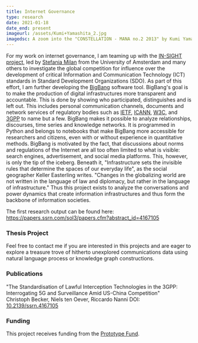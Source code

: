 ```yaml
---
title: Internet Governance
type: research
date: 2021-01-18
date_end: present
imageurl: /assets/Kumi+Yamashita_2.jpg
imagedsc: A zoom into the "CONSTELLATION - MANA no.2 2013" by Kumi Yamashita
---
```


For my work on internet governance, I am teaming up with the [IN-SIGHT project](https://in-sight.it/), led by [Stefania Milan](https://www.stefaniamilan.net/) from the University of Amsterdam and many others to investigate the global competition for influence over the development of critical Information and Communication Technology (ICT) standards in Standard Development Organizations (SDO). As part of this effort, I am further developing the [BigBang](https://datactive.github.io/bigbang/) software tool. BigBang's goal is to make the production of digital infrastructures more transparent and accountable. This is done by showing who participated, distinguishes and is left out. This includes personal communication channels, documents and network services of regulatory bodies such as [IETF](https://www.ietf.org/), [ICANN](https://www.icann.org/), [W3C](https://www.w3.org/), and [3GPP](https://www.3gpp.org/) to name but a few. BigBang makes it possible to analyze relationships, discourses, time series and knowledge networks. It is programmed in Python and belongs to notebooks that make BigBang more accessible for researchers and citizens, even with or without experience in quantitative methods.
BigBang is motivated by the fact, that discussions about norms and regulations of the Internet are all too often limited to what is visible: search engines, advertisement, and social media platforms. This, however, is only the tip of the iceberg. Beneath it, "Infrastructure sets the invisible rules that determine the spaces of our everyday life", as the social geographer Keller Easterling writes. "Changes in the globalizing world are not written in the language of law and diplomacy, but rather in the language of infrastructure." Thus this project exists to analyze the conversations and power dynamics that create information infrastructures and thus form the backbone of information societies.

The first research output can be found here: https://papers.ssrn.com/sol3/papers.cfm?abstract_id=4167105

### Thesis Project
Feel free to contact me if you are interested in this projects and are eager to explore a treasure trove of hitherto unexplored communications data using natural language process or knowledge graph constructions.


### Publications
"The Standardisation of Lawful Interception Technologies in the 3GPP: Interrogating 5G and Surveillance Amid US-China Competition"<br/>
Christoph Becker, Niels ten Oever, Riccardo Nanni
DOI: [10.2139/ssrn.4167105](http://dx.doi.org/10.2139/ssrn.4167105)

### Funding
This project receives funding from the [Prototype Fund](https://prototypefund.de/project/bigbang/).
